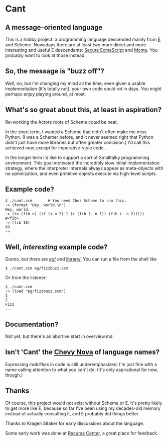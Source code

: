 # Cant

## A message-oriented language

This is a hobby project: a programming language descended mainly from
[E](http://erights.org/) and Scheme. Nowadays there are at least two
more direct and more interesting and useful E descendants: [Secure
EcmaScript](https://github.com/Agoric/SES) and
[Monte](https://monte.readthedocs.io/en/latest/). You probably want to
look at those instead.

## So, the message is "buzz off"?

Well, no, but I'm changing my mind all the time; even given a usable
implementation (it's totally not), your own code could rot in
days. You might perhaps enjoy playing around, at most.

## What's so great about this, at least in aspiration?

Re-working the Actors roots of Scheme *could* be neat. 

In the short term, I wanted a Scheme that didn't often make me miss
Python. (I was a Schemer before, and it never seemed right that Python
didn't just have more libraries but often greater concision.) I'd call
this achieved now, except for imperative-style code.

In the longer term I'd like to support a sort of Smalltalky
programming environment. This goal motivated the incredibly slow
initial implementation strategy, where the interpreter internals
always appear as meta-objects with no optimization, and even primitive
objects execute via high-level scripts.

## Example code?

```
$ ./cant.scm       # You need Chez Scheme to run this.
-> (format "Hey, world.\n")
Hey, world.
-> (to (fib n) (if (< n 2) 1 (+ (fib (- n 1)) (fib (- n 2)))))
#<fib>
-> (fib 10)
89
-> 
```

## Well, *interesting* example code?

Dunno, but there are
[eg/](https://github.com/darius/cant/tree/master/eg) and
[library/](https://github.com/darius/cant/tree/master/library). You
can run a file from the shell like

```
$ ./cant.scm eg/fizzbuzz.scm
```

Or from the listener:

```
$ ./cant.scm
-> (load "eg/fizzbuzz.scm")
1
2
Fizz
...

```

## Documentation?

Not yet, but there's an abortive start in overview.md.

## Isn't 'Cant' the [Chevy Nova](https://www.snopes.com/fact-check/chevrolet-nova-name-spanish/) of language names?

Expressing *inabilities* in code is still underemphasized; I'm just
fine with a name calling attention to what you can't do. (It's only
aspirational for now, though.)

## Thanks

Of course, this project would not exist without Scheme or E. It's
pretty likely to get more like E, because so far I've been using my
decades-old memory instead of actually consulting it, and E probably
did things better.

Thanks to Kragen Sitaker for early discussions about the language.

Some early work was done at [Recurse Center](https://www.recurse.com),
a great place for feedback.
